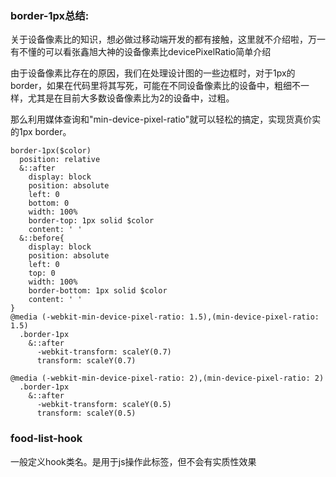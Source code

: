
### border-1px总结:
关于设备像素比的知识，想必做过移动端开发的都有接触，这里就不介绍啦，万一有不懂的可以看张鑫旭大神的设备像素比devicePixelRatio简单介绍

由于设备像素比存在的原因，我们在处理设计图的一些边框时，对于1px的border，如果在代码里将其写死，可能在不同设备像素比的设备中，粗细不一样，尤其是在目前大多数设备像素比为2的设备中，过粗。

那么利用媒体查询和"min-device-pixel-ratio"就可以轻松的搞定，实现货真价实的1px border。
```stylus
border-1px($color)
  position: relative
  &::after
    display: block
    position: absolute
    left: 0
    bottom: 0
    width: 100%
    border-top: 1px solid $color
    content: ' '
  &::before{
    display: block
    position: absolute
    left: 0
    top: 0
    width: 100%
    border-bottom: 1px solid $color
    content: ' '   
} 
@media (-webkit-min-device-pixel-ratio: 1.5),(min-device-pixel-ratio: 1.5)
  .border-1px
    &::after
      -webkit-transform: scaleY(0.7)
      transform: scaleY(0.7)

@media (-webkit-min-device-pixel-ratio: 2),(min-device-pixel-ratio: 2)
  .border-1px
    &::after
      -webkit-transform: scaleY(0.5)
      transform: scaleY(0.5)
```

### food-list-hook
一般定义hook类名。是用于js操作此标签，但不会有实质性效果